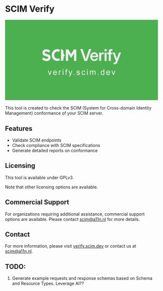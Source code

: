 # SCIM Verify

![SCIM Verify](site/public/scimverify-ogimage.png)

This tool is created to check the SCIM (System for Cross-domain Identity Management) conformance of your SCIM server.

## Features

- Validate SCIM endpoints
- Check compliance with SCIM specifications
- Generate detailed reports on conformance

## Licensing

This tool is available under GPLv3.

Note that other licensing options are available.

## Commercial Support

For organizations requiring additional assistance, commercial support options are available. Please contact scim@a11n.nl for more details.

## Contact

For more information, please visit [verify.scim.dev](https://verify.scim.dev/) or contact us at scim@a11n.nl.

## TODO:

1. Generate example requests and response schemas based on Schema and Resource Types. Leverage AI??